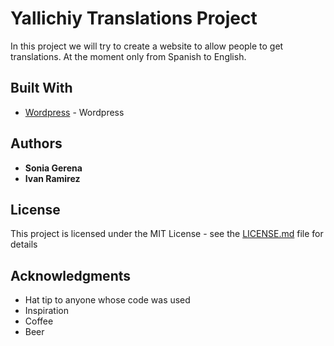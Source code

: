 # Yallichiy Translations Project

In this project we will try to create a website to allow people to get translations. At the moment only from Spanish to English.

## Built With

* [Wordpress](https://wordpress.com) - Wordpress

## Authors

* **Sonia Gerena**
* **Ivan Ramirez**

## License

This project is licensed under the MIT License - see the [LICENSE.md](LICENSE.md) file for details

## Acknowledgments

* Hat tip to anyone whose code was used
* Inspiration
* Coffee
* Beer
